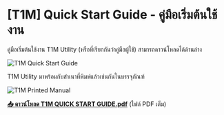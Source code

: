 # [T1M] Quick Start Guide - คู่มือเริ่มต้นใช้งาน

คู่มือเริ่มต้นใช้งาน T1M Utility (หรือที่เรียกกันว่าคู่มือผู้ใช้) สามารถดาวน์โหลดได้ด้านล่าง

![T1M Quick Start Guide](https://support.reekon.tools/hc/article_attachments/37419774454804)

T1M Utility มาพร้อมกับสำเนาที่พิมพ์แล้วเช่นกันในบรรจุภัณฑ์

![T1M Printed Manual](https://support.reekon.tools/hc/article_attachments/37954991884820)

**[📥 ดาวน์โหลด T1M QUICK START GUIDE.pdf](https://support.reekon.tools/hc/en-us/article_attachments/38121367180180)** (ไฟล์ PDF เต็ม)
